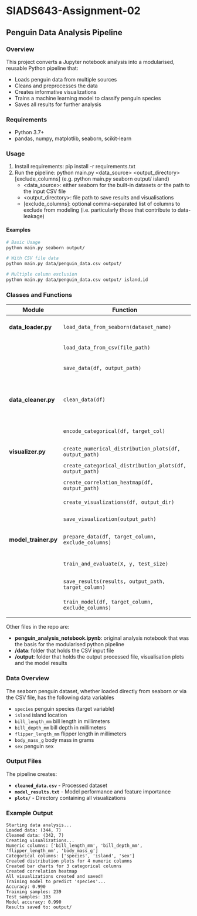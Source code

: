 # SIADS643-Assignment-02
## Penguin Data Analysis Pipeline

### Overview 
This project converts a Jupyter notebook analysis into a modularised, reusable Python pipeline that:
- Loads penguin data from multiple sources
- Cleans and preprocesses the data
- Creates informative visualizations
- Trains a machine learning model to classify penguin species
- Saves all results for further analysis

### Requirements
- Python 3.7+
- pandas, numpy, matplotlib, seaborn, scikit-learn

### Usage
1. Install requirements: pip install -r requirements.txt
2. Run the pipeline: python main.py <data_source> <output_directory> [exclude_columns] (e.g. python main.py seaborn output/ island)
    - <data_source>: either seaborn for the built-in datasets or the path to the input CSV file
    - <output_directory>: file path to save results and visualisations
    - [exclude_columns]: optional comma-separated list of columns to exclude from modeling (i.e. particularly those that contribute to data-leakage)

#### Examples 
```bash
# Basic Usage
python main.py seaborn output/

# With CSV file data 
python main.py data/penguin_data.csv output/

# Multiple column exclusion
python main.py data/penguin_data.csv output/ island,id
```

### Classes and Functions
| **Module** | **Function** | **Description** |
|------------|--------------|-----------------|
| **data_loader.py** | `load_data_from_seaborn(dataset_name)` | Load seaborn datasets |
| | `load_data_from_csv(file_path)` | Load data from CSV |
| | `save_data(df, output_path)` | Save DataFrame to CSV |
| **data_cleaner.py** | `clean_data(df)` | Remove duplicates and handle missing values |
| | `encode_categorical(df, target_col)` | Encode categorical variables |
| **visualizer.py** | `create_numerical_distribution_plots(df, output_path)` | Numeric histograms |
| | `create_categorical_distribution_plots(df, output_path)` | Categorical bar charts |
| | `create_correlation_heatmap(df, output_path)` | Correlation matrix |
| | `create_visualizations(df, output_dir)` | Generate all plots |
| | `save_visualization(output_path)` | Save current plot |
| **model_trainer.py** | `prepare_data(df, target_column, exclude_columns)` | Prepare features and target |
| | `train_and_evaluate(X, y, test_size)` | Train and evaluate model |
| | `save_results(results, output_path, target_column)` | Save model results |
| | `train_model(df, target_column, exclude_columns)` | Complete training pipeline |

Other files in the repo are:
- **penguin_analysis_notebook.ipynb**: original analysis notebook that was the basis for the modularised python pipeline
- **/data**: folder that holds the CSV input file
- **/output**: folder that holds the output processed file, visualisation plots and the model results

### Data Overview
The seaborn penguin dataset, whether loaded directly from seaborn or via the CSV file, has the following data variables
- `species` penguin species (target variable)
- `island` island location
- `bill_length_mm` bill length in millimeters
- `bill_depth_mm` bill depth in millimeters
- `flipper_length_mm` flipper length in millimeters
- `body_mass_g` body mass in grams
- `sex` penguin sex

### Output Files
The pipeline creates:
- **`cleaned_data.csv`** - Processed dataset
- **`model_results.txt`** - Model performance and feature importance  
- **`plots/`** - Directory containing all visualizations

### Example Output
```
Starting data analysis...
Loaded data: (344, 7)
Cleaned data: (342, 7)
Creating visualizations...
Numeric columns: ['bill_length_mm', 'bill_depth_mm', 'flipper_length_mm', 'body_mass_g']
Categorical columns: ['species', 'island', 'sex']
Created distribution plots for 4 numeric columns
Created bar charts for 3 categorical columns
Created correlation heatmap
All visualizations created and saved!
Training model to predict 'species'...
Accuracy: 0.990
Training samples: 239
Test samples: 103
Model accuracy: 0.990
Results saved to: output/
```
